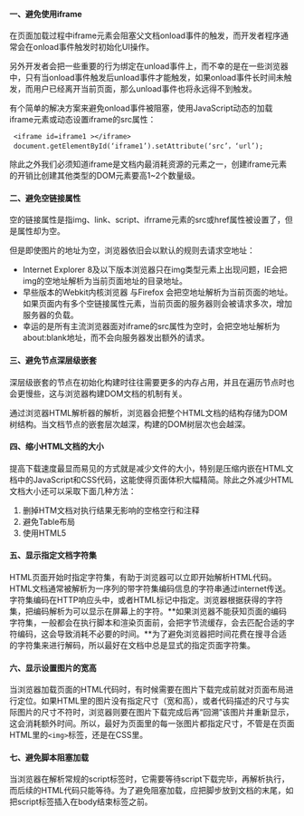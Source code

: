 #### 一、避免使用iframe

在页面加载过程中iframe元素会阻塞父文档onload事件的触发，而开发者程序通常会在onload事件触发时初始化UI操作。

另外开发者会把一些重要的行为绑定在unload事件上，而不幸的是在一些浏览器中，只有当onload事件触发后unload事件才能触发，如果onload事件长时间未触发，而用户已经离开当前页面，那么unload事件也将永远得不到触发。

有个简单的解决方案来避免onload事件被阻塞，使用JavaScript动态的加载iframe元素或动态设置iframe的src属性：

```
 <iframe id=iframe1 ></iframe>
 document.getElementById(‘iframe1’).setAttribute(‘src’，‘url’);
```

除此之外我们必须知道iframe是文档内最消耗资源的元素之一，创建iframe元素的开销比创建其他类型的DOM元素要高1~2个数量级。

#### 二、避免空链接属性

空的链接属性是指img、link、script、ifrrame元素的src或href属性被设置了，但是属性却为空。

但是即使图片的地址为空，浏览器依旧会以默认的规则去请求空地址：

- Internet Explorer 8及以下版本浏览器只在img类型元素上出现问题，IE会把img的空地址解析为当前页面地址的目录地址。
- 早些版本的Webkit内核浏览器 与Firefox 会把空地址解析为当前页面的地址。如果页面内有多个空链接属性元素，当前页面的服务器则会被请求多次，增加服务器的负载。
- 幸运的是所有主流浏览器面对iframe的src属性为空时，会把空地址解析为about:blank地址，而不会向服务器发出额外的请求。

#### 三、避免节点深层级嵌套

深层级嵌套的节点在初始化构建时往往需要更多的内存占用，并且在遍历节点时也会更慢些，这与浏览器构建DOM文档的机制有关。

通过浏览器HTML解析器的解析，浏览器会把整个HTML文档的结构存储为DOM树结构。当文档节点的嵌套层次越深，构建的DOM树层次也会越深。

#### 四、缩小HTML文档的大小

提高下载速度最显而易见的方式就是减少文件的大小，特别是压缩内嵌在HTML文档中的JavaScript和CSS代码，这能使得页面体积大幅精简。除此之外减少HTML文档大小还可以采取下面几种方法：

1. 删掉HTM文档对执行结果无影响的空格空行和注释
2. 避免Table布局
3. 使用HTML5

#### 五、显示指定文档字符集

HTML页面开始时指定字符集，有助于浏览器可以立即开始解析HTML代码。HTML文档通常被解析为一序列的带字符集编码信息的字符串通过internet传送。字符集编码在HTTP响应头中，或者HTML标记中指定。浏览器根据获得的字符集，把编码解析为可以显示在屏幕上的字符。**如果浏览器不能获知页面的编码字符集，一般都会在执行脚本和渲染页面前，会把字节流缓存，会去匹配合适的字符编码，这会导致消耗不必要的时间。**为了避免浏览器把时间花费在搜寻合适的字符集来进行解码，所以最好在文档中总是显式的指定页面字符集。

#### 六、显示设置图片的宽高

当浏览器加载页面的HTML代码时，有时候需要在图片下载完成前就对页面布局进行定位。如果HTML里的图片没有指定尺寸（宽和高），或者代码描述的尺寸与实际图片的尺寸不符时，浏览器则要在图片下载完成后再“回溯”该图片并重新显示，这会消耗额外时间。所以，最好为页面里的每一张图片都指定尺寸，不管是在页面HTML里的`<img>`标签，还是在CSS里。

#### 七、避免脚本阻塞加载

当浏览器在解析常规的script标签时，它需要等待script下载完毕，再解析执行，而后续的HTML代码只能等待。为了避免阻塞加载，应把脚步放到文档的末尾，如把script标签插入在body结束标签之前。